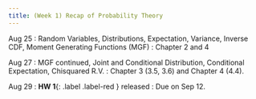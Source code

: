```yaml
---
title: (Week 1) Recap of Probability Theory
---
```


Aug 25
: Random Variables, Distributions, Expectation, Variance, Inverse CDF, Moment Generating Functions (MGF)
  : Chapter 2 and 4

Aug 27 
: MGF continued, Joint and Conditional Distribution, Conditional Expectation, Chisquared R.V. 
  : Chapter 3 (3.5, 3.6) and Chapter 4 (4.4).

Aug 29
: **HW 1**{: .label .label-red } released 
  : Due on Sep 12.
